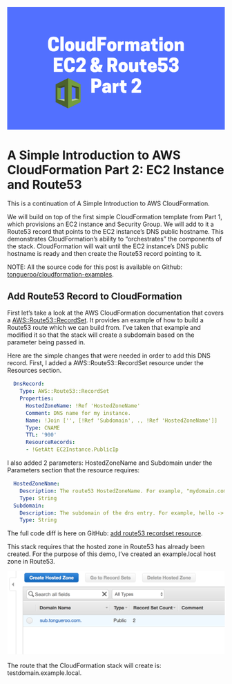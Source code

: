 ![part 1](images/part2.png)

# A Simple Introduction to AWS CloudFormation Part 2: EC2 Instance and Route53

This is a continuation of A Simple Introduction to AWS CloudFormation.

We will build on top of the first simple CloudFormation template from Part 1, which provisions an EC2 instance and Security Group. We will add to it a Route53 record that points to the EC2 instance’s DNS public hostname. This demonstrates CloudFormation’s ability to “orchestrates” the components of the stack. CloudFormation will wait until the EC2 instance’s DNS public hostname is ready and then create the Route53 record pointing to it.

NOTE: All the source code for this post is available on Github: [tongueroo/cloudformation-examples](https://github.com/tongueroo/cloudformation-examples).

## Add Route53 Record to CloudFormation

First let’s take a look at the AWS CloudFormation documentation that covers a [AWS::Route53::RecordSet](https://redirect.viglink.com/?format=go&jsonp=vglnk_157593226770913&key=0d3176c012db018d69225ad1c36210fa&libId=k3z14p150102jk33000DA3sgl3pb1jo48&subId=90a093a441eeed5ed87cea10819eb718&cuid=90a093a441eeed5ed87cea10819eb718&loc=https%3A%2F%2Fblog.boltops.com%2F2017%2F03%2F20%2Fa-simple-introduction-to-aws-cloudformation-part-2-ec2-instance-and-route53&v=1&out=http%3A%2F%2Fdocs.aws.amazon.com%2FAWSCloudFormation%2Flatest%2FUserGuide%2Faws-properties-route53-recordset.html%23cfn-route53-recordset-hostedzonename&title=A%20Simple%20Introduction%20to%20AWS%20CloudFormation%20Part%202%3A%20EC2%20Instance%20and%20Route53%20-%20BoltOps%20Blog&txt=AWS%3A%3ARoute53%3A%3ARecordSet). It provides an example of how to build a Route53 route which we can build from. I’ve taken that example and modified it so that the stack will create a subdomain based on the parameter being passed in.

Here are the simple changes that were needed in order to add this DNS record. First, I added a AWS::Route53::RecordSet resource under the Resources section.

```yaml
  DnsRecord:
    Type: AWS::Route53::RecordSet
    Properties:
      HostedZoneName: !Ref 'HostedZoneName'
      Comment: DNS name for my instance.
      Name: !Join ['', [!Ref 'Subdomain', ., !Ref 'HostedZoneName']]
      Type: CNAME
      TTL: '900'
      ResourceRecords:
      - !GetAtt EC2Instance.PublicIp
```

I also added 2 parameters: HostedZoneName and Subdomain under the Parameters section that the resource requires:

```yaml
  HostedZoneName:
    Description: The route53 HostedZoneName. For example, "mydomain.com."  Don't forget the period at the end.
    Type: String
  Subdomain:
    Description: The subdomain of the dns entry. For example, hello -> hello.mydomain.com, hello is the subdomain.
    Type: String
```

The full code diff is here on GitHub: [add route53 recordset resource](https://github.com/tongueroo/cloudformation-examples/commit/72759e2978240e306838c803db34b7b48d016afa).

This stack requires that the hosted zone in Route53 has already been created. For the purpose of this demo, I’ve created an example.local host zone in Route53.

![route53](images/route53.png)

The route that the CloudFormation stack will create is: testdomain.example.local.
